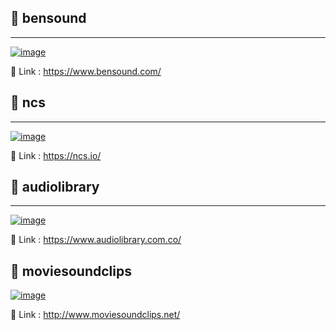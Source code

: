 ## 🚀 bensound
---
[![image](https://github.com/liebespaar93/youtube/assets/82822684/f4333828-581b-4f96-88fd-a9fc2a1bed62)](https://www.bensound.com/)

🔗 Link : https://www.bensound.com/

## 🚀 ncs
---
[![image](https://ncs.io/static/web/img/logo-og.png?_m=1597301782)](https://ncs.io/)

🔗 Link : https://ncs.io/

## 🚀 audiolibrary
---
[![image](https://cdn.audiolibrary.com.co/themes/ytalc/assets/img/og-home.jpeg)](https://www.audiolibrary.com.co/)

🔗 Link : https://www.audiolibrary.com.co/

## 🚀 moviesoundclips
[![image](http://www.moviesoundclips.net/images/fbimage.jpg)](http://www.moviesoundclips.net/)

🔗 Link : http://www.moviesoundclips.net/
